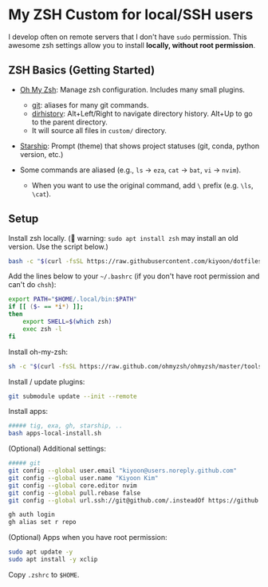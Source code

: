 # My ZSH Custom for local/SSH users

I develop often on remote servers that I don't have `sudo` permission. This awesome zsh settings allow you to install **locally, without root permission**.

## ZSH Basics (Getting Started)

- [Oh My Zsh](https://ohmyz.sh/): Manage zsh configuration. Includes many small plugins.
    - [git](https://github.com/ohmyzsh/ohmyzsh/tree/master/plugins/git): aliases for many git commands.
    - [dirhistory](https://github.com/ohmyzsh/ohmyzsh/tree/master/plugins/dirhistory): Alt+Left/Right to navigate directory history. Alt+Up to go to the parent directory.
    - It will source all files in `custom/` directory.

- [Starship](https://starship.rs/): Prompt (theme) that shows project statuses (git, conda, python version, etc.)
- Some commands are aliased (e.g., `ls` -> `eza`, `cat` -> `bat`, `vi` -> `nvim`).
    - When you want to use the original command, add `\` prefix (e.g. `\ls`, `\cat`).

## Setup

Install zsh locally. (🚨 warning: `sudo apt install zsh` may install an old version. Use the script below.)

```bash
bash -c "$(curl -fsSL https://raw.githubusercontent.com/kiyoon/dotfiles/master/oh-my-zsh/zsh-local-install.sh)"
```

Add the lines below to your `~/.bashrc` (if you don't have root permission and can't do `chsh`):

```bash
export PATH="$HOME/.local/bin:$PATH"
if [[ ($- == *i*) ]];
then
    export SHELL=$(which zsh)
    exec zsh -l
fi
```

Install oh-my-zsh:

```zsh
sh -c "$(curl -fsSL https://raw.github.com/ohmyzsh/ohmyzsh/master/tools/install.sh)"
```

Install / update plugins:

```zsh
git submodule update --init --remote
```

Install apps:

```zsh
##### tig, exa, gh, starship, ..
bash apps-local-install.sh
```

(Optional) Additional settings:

```zsh
##### git
git config --global user.email "kiyoon@users.noreply.github.com"
git config --global user.name "Kiyoon Kim"
git config --global core.editor nvim
git config --global pull.rebase false
git config --global url.ssh://git@github.com/.insteadOf https://github.com/

gh auth login
gh alias set r repo
```

(Optional) Apps when you have root permission:

```zsh
sudo apt update -y
sudo apt install -y xclip
```

Copy `.zshrc` to `$HOME`.
